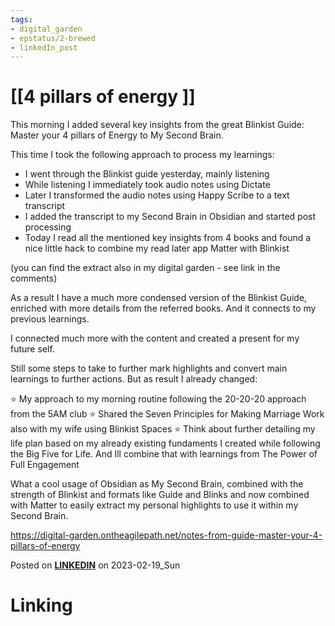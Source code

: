 ```yaml
---
tags: 
- digital_garden
- epstatus/2-brewed
- linkedIn_post
---
```

# [[4 pillars of energy ]]
This morning I added several key insights from the great Blinkist Guide: Master your 4 pillars of Energy to My Second Brain.

This time I took the following approach to process my learnings:
+ I went through the Blinkist guide yesterday, mainly listening
+ While listening I immediately took audio notes using Dictate 
+ Later I transformed the audio notes using Happy Scribe to a text transcript
+ I added the transcript to my Second Brain in Obsidian and started post processing
+ Today I read all the mentioned key insights from 4 books and found a nice little hack to combine my read later app Matter with Blinkist

(you can find the extract also in my digital garden - see link in the comments)

As a result I have a much more condensed version of the Blinkist Guide, enriched with more details from the referred books. And it connects to my previous learnings.

I connected much more with the content and created a present for my future self. 

Still some steps to take to further mark highlights and convert main learnings to further actions. But as result I already changed:

⭐ My approach to my morning routine following the 20-20-20 approach from the 5AM club
⭐ Shared the Seven Principles for Making Marriage Work also with my wife using Blinkist Spaces
⭐ Think about further detailing my life plan based on my already existing fundaments I created while following the Big Five for Life. And Ill combine that with learnings from The Power of Full Engagement

What a cool usage of Obsidian as My Second Brain, combined with the strength of Blinkist and formats like Guide and Blinks and now combined with Matter to easily extract my personal highlights to use it within my Second Brain.

https://digital-garden.ontheagilepath.net/notes-from-guide-master-your-4-pillars-of-energy


Posted on **[LINKEDIN](https://www.linkedin.com/posts/sebastiankamilli_secondbrain-obsidian-learning-activity-7033067842983849984-cjeS?utm_source=share&utm_medium=member_desktop)** on 2023-02-19_Sun
# Linking